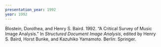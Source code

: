 ```yaml
---
presentation_year: 1992
year: 1992
---
```


Blostein, Dorothea, and Henry S. Baird. 1992. “A Critical Survey of Music Image Analysis.” In <i>Structured Document Image Analysis</i>, edited by Henry S. Baird, Horst Bunke, and Kazuhiko Yamamoto. Berlin: Springer.
